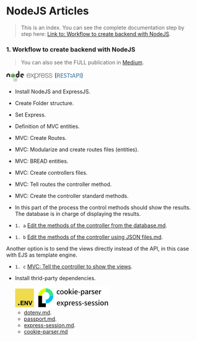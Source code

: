 # NodeJS Articles

> This is an index. You can see the complete documentation step by step here: [Link to: Workflow to create backend with NodeJS](./1.%20Workflow%20to%20create%20backend%20with%20NodeJS.md).

### 1. Workflow to create backend with NodeJS

> You can also see the FULL publication in [Medium](https://jpdevm.medium.com/workflow-to-create-backend-with-nodejs-b2ec0efd78d0).

<img src="./Images_docs/1. Workflow to create backend with NodeJS/frameworks_logos.png" alt="frameworks_logos" style="zoom:20%;" />

- Install NodeJS and ExpressJS.

- Create Folder structure.

- Set Express.

- Definition of MVC entities.

- MVC: Create Routes.

- MVC: Modularize and create routes files (entities).

- MVC: BREAD entities.

- MVC: Create controllers files.

- MVC: Tell routes the controller method.

- MVC: Create the controller standard methods.

- In this part of the process the control methods should show the results. The database is in charge of displaying the results.

- `1. a` [Edit the methods of the controller from the database.md](./1.%20a.%20Edit%20the%20methods%20of%20the%20controller%20from%20the%20database.md).

- `1. b` [Edit the methods of the controller using JSON files.md](./1.%20b.%20Edit%20the%20methods%20of%20the%20controller%20using%20JSON%20files.md).

Another option is to send the views directly instead of the API, in this case with EJS as template engine.

- `1. c` [MVC: Tell the controller to show the views](./1.%20c.%20MVC%20Tell%20the%20controller%20to%20show%20the%20Views.md).

- Install thrid-party dependencies.

  <img src="Images_docs/1. Workflow to create backend with NodeJS/Thrid-party-dependencies-logos.png" alt="Thrid-party-dependencies-logos" style="zoom:25%;" />

  - [dotenv.md](./dotenv.md).
  - [passport.md](./passport.md).
  - [express-session.md](./express-session).
  - [cookie-parser.md](./cookie-parser.md)
